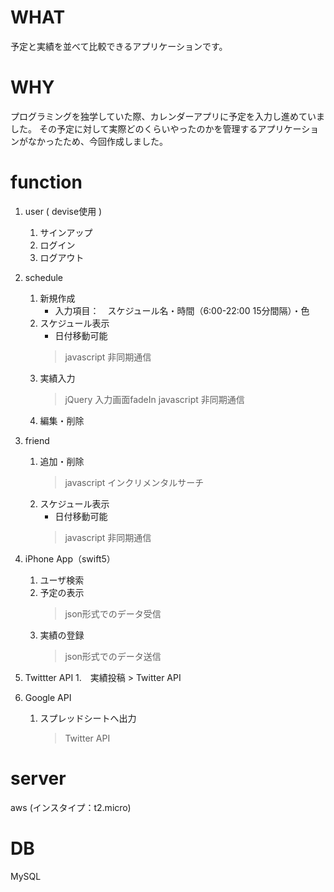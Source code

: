 # WHAT
予定と実績を並べて比較できるアプリケーションです。

# WHY
プログラミングを独学していた際、カレンダーアプリに予定を入力し進めていました。
その予定に対して実際どのくらいやったのかを管理するアプリケーションがなかったため、今回作成しました。

# function
1. user ( devise使用 )
    1. サインアップ
    1. ログイン
    1. ログアウト
1. schedule
    1. 新規作成
        - 入力項目：　スケジュール名・時間（6:00-22:00 15分間隔）・色
    1. スケジュール表示
        - 日付移動可能
        > javascript 非同期通信
    1. 実績入力
        > jQuery 入力画面fadeIn
        > javascript 非同期通信
    1. 編集・削除

1. friend
    1. 追加・削除
        > javascript インクリメンタルサーチ
    1. スケジュール表示
        - 日付移動可能
        > javascript 非同期通信

1. iPhone App（swift5）
    1. ユーザ検索
    1. 予定の表示
        > json形式でのデータ受信
    1. 実績の登録
        > json形式でのデータ送信

1. Twittter API
    1.　実績投稿
          > Twitter API
  
1. Google API
    1. スプレッドシートへ出力
        > Twitter API

# server
aws (インスタイプ：t2.micro)

# DB
MySQL
